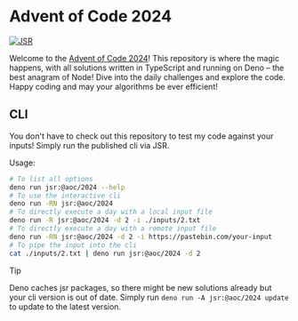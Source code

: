 # Advent of Code 2024

[![JSR](https://jsr.io/badges/@aoc/2024)](https://jsr.io/@aoc/2024)

Welcome to the [Advent of Code 2024](https://adventofcode.com/2024)! This
repository is where the magic happens, with all solutions written in TypeScript
and running on Deno – the best anagram of Node! Dive into the daily challenges
and explore the code. Happy coding and may your algorithms be ever efficient!

## CLI

You don't have to check out this repository to test my code against your inputs!
Simply run the published cli via JSR.

Usage:

```bash
# To list all options
deno run jsr:@aoc/2024 --help
# To use the interactive cli
deno run -RN jsr:@aoc/2024
# To directly execute a day with a local input file
deno run -R jsr:@aoc/2024 -d 2 -i ./inputs/2.txt
# To directly execute a day with a remote input file
deno run -RN jsr:@aoc/2024 -d 2 -i https://pastebin.com/your-input
# To pipe the input into the cli
cat ./inputs/2.txt | deno run jsr:@aoc/2024 -d 2
```

> [!TIP]
> Deno caches jsr packages, so there might be new solutions already but your cli
> version is out of date. Simply run `deno run -A jsr:@aoc/2024 update` to
> update to the latest version.
